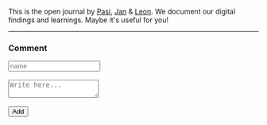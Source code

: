 This is the open journal by [Pasi](https://santaella.de/), [Jan](https://janeisenbach.de/portfolio) & [Leon](https://leonmonschauer.de/). We document our digital findings and learnings. Maybe it's useful for you!

---
<p id="counter"></p> <div id="commentThread"> </div> <h3>Comment</h3> <form id="formField"> <input type="hidden" id="threadID"> <input type="text" id="commenterName" placeholder="name"><br><br> <textarea id="commentBody" placeholder="Write here..."></textarea><br><br> <input type="submit" value="Add"> </form> </div>